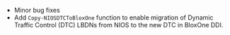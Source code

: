 - Minor bug fixes
- Add `Copy-NIOSDTCToBloxOne` function to enable migration of Dynamic Traffic Control (DTC) LBDNs from NIOS to the new DTC in BloxOne DDI.